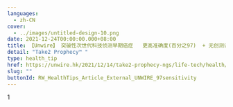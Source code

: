 ```yaml
---
languages:
  - zh-CN
cover:
  - ../images/untitled-design-10.png
date: 2021-12-24T00:00:00.000+08:00
title: 【Unwire】 突破性次世代科技侦测早期癌症   更高准确度(百分之97)  + 无创测试
detail: "Take2 Prophecy™ "
type: health_tip
href: https://unwire.hk/2021/12/14/take2-prophecy-ngs/life-tech/health/
slug: ""
buttonId: RW_HealthTips_Article_External_UNWIRE_97sensitivity
---
```

1